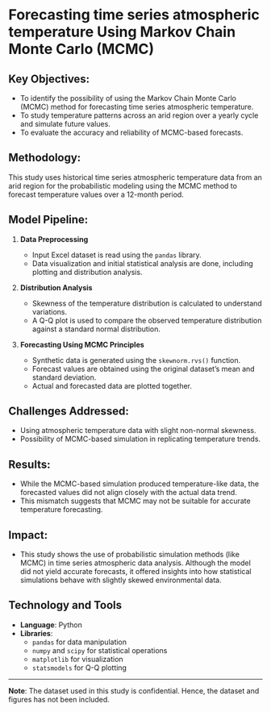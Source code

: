 # Forecasting time series atmospheric temperature Using Markov Chain Monte Carlo (MCMC)

## Key Objectives:

- To identify the possibility of using the Markov Chain Monte Carlo (MCMC) method for forecasting time series atmospheric temperature.
- To study temperature patterns across an arid region over a yearly cycle and simulate future values.
- To evaluate the accuracy and reliability of MCMC-based forecasts.

## Methodology:

This study uses historical time series atmospheric temperature data from an arid region for the probabilistic modeling using the MCMC method to forecast temperature values over a 12-month period.

## Model Pipeline:

1. **Data Preprocessing**
   - Input Excel dataset is read using the `pandas` library.
   - Data visualization and initial statistical analysis are done, including plotting and distribution analysis.

2. **Distribution Analysis**
   - Skewness of the temperature distribution is calculated to understand variations.
   - A Q-Q plot is used to compare the observed temperature distribution against a standard normal distribution.

3. **Forecasting Using MCMC Principles**
   - Synthetic data is generated using the `skewnorm.rvs()` function.
   - Forecast values are obtained using the original dataset’s mean and standard deviation.
   - Actual and forecasted data are plotted together.

## Challenges Addressed:

- Using atmospheric temperature data with slight non-normal skewness.
- Possibility of MCMC-based simulation in replicating temperature trends.

## Results:

- While the MCMC-based simulation produced temperature-like data, the forecasted values did not align closely with the actual data trend. 
- This mismatch suggests that MCMC may not be suitable for accurate temperature forecasting.

## Impact:

- This study shows the use of probabilistic simulation methods (like MCMC) in time series atmospheric data analysis. Although the model did not yield accurate forecasts, it offered insights into how statistical simulations behave with slightly skewed environmental data.

## Technology and Tools

- **Language**: Python
- **Libraries**:
  - `pandas` for data manipulation
  - `numpy` and `scipy` for statistical operations
  - `matplotlib` for visualization
  - `statsmodels` for Q-Q plotting


---

 **Note**: The dataset used in this study is confidential. Hence, the dataset and figures has not been included.  
